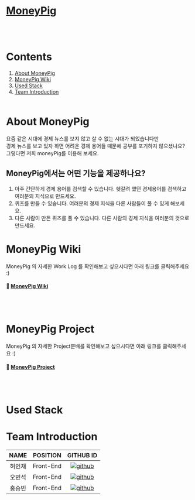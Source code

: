 # **[MoneyPig](https://moneypig.vercel.app/)**
<br/> &nbsp;

# Contents
1. [About MoneyPig](#About-MoneyPig)
2. [MoneyPig Wiki](#MoneyPig-Wiki)
3. [Used Stack](#Used-Stack)
4. [Team Introduction](#Team-Introduction)
<br/> &nbsp;

# About MoneyPig
요즘 같은 시대에 경제 뉴스를 보지 않고 살 수 없는 시대가 되었습니다만
<br/> 경제 뉴스를 보고 있자 하면 어려운 경제 용어들 때문에 공부를 포기하지 않으셨나요?
<br/> 그렇다면 저희 moneyPig를 이용해 보세요.

## MoneyPig에서는 어떤 기능을 제공하나요?
1. 아주 간단하게 경제 용어를 검색할 수 있습니다. 헷갈려 했던 경제용어를 검색하고 여러분의 지식으로 만드세요.
2. 퀴즈를 만들 수 있습니다. 여러분의 경제 지식을 다른 사람들이 풀 수 있게 해보세요.
3. 다른 사람이 만든 퀴즈를 풀 수 있습니다. 다른 사람의 경제 지식을 여러분의 것으로 만드세요.

# MoneyPig Wiki

MoneyPig 의 자세한 Work Log 를 확인해보고 싶으시다면 아래 링크를 클릭해주세요 :)
#### 📌  [MoneyPig Wiki](https://github.com/oxopolitics-internship-for-codestates/MoneyPig/wiki)

<br/> &nbsp;

# MoneyPig Project

MoneyPig 의 자세한 Project분배를 확인해보고 싶으시다면 아래 링크를 클릭해주세요 :)
#### 📌  [MoneyPig Project](https://github.com/orgs/oxopolitics-internship-for-codestates/projects/7/views/1)

<br/> &nbsp;


# Used Stack

# Team Introduction

|NAME|POSITION|GITHUB ID|
|:---:|:---:|:---:|
|허인재|Front-End|[![github](https://img.shields.io/badge/shren207-181717?style=for-the-badge&logo=GitHub&logoColor=white)](https://github.com/Applehole)|
|오민석|Front-End|[![github](https://img.shields.io/badge/forcoding97-181717?style=for-the-badge&logo=GitHub&logoColor=white)](https://github.com/oh930428)|
|홍승빈|Front-End|[![github](https://img.shields.io/badge/tmdqls2257-181717?style=for-the-badge&logo=GitHub&logoColor=white)](https://github.com/tmdqls2257)|
